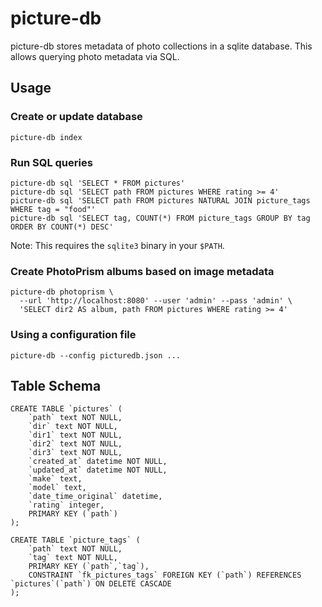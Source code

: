 # picture-db
picture-db stores metadata of photo collections in a sqlite database.
This allows querying photo metadata via SQL.

## Usage
### Create or update database
```
picture-db index
```

### Run SQL queries
```
picture-db sql 'SELECT * FROM pictures'
picture-db sql 'SELECT path FROM pictures WHERE rating >= 4'
picture-db sql 'SELECT path FROM pictures NATURAL JOIN picture_tags WHERE tag = "food"'
picture-db sql 'SELECT tag, COUNT(*) FROM picture_tags GROUP BY tag ORDER BY COUNT(*) DESC'
```

Note: This requires the `sqlite3` binary in your `$PATH`.

### Create PhotoPrism albums based on image metadata
```
picture-db photoprism \
  --url 'http://localhost:8080' --user 'admin' --pass 'admin' \
  'SELECT dir2 AS album, path FROM pictures WHERE rating >= 4'
```

### Using a configuration file
```
picture-db --config picturedb.json ...
```

## Table Schema
```
CREATE TABLE `pictures` (
    `path` text NOT NULL,
    `dir` text NOT NULL,
    `dir1` text NOT NULL,
    `dir2` text NOT NULL,
    `dir3` text NOT NULL,
    `created_at` datetime NOT NULL,
    `updated_at` datetime NOT NULL,
    `make` text,
    `model` text,
    `date_time_original` datetime,
    `rating` integer,
    PRIMARY KEY (`path`)
);

CREATE TABLE `picture_tags` (
    `path` text NOT NULL,
    `tag` text NOT NULL,
    PRIMARY KEY (`path`,`tag`),
    CONSTRAINT `fk_pictures_tags` FOREIGN KEY (`path`) REFERENCES `pictures`(`path`) ON DELETE CASCADE
);
```
